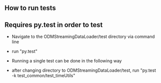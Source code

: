 ## How to run tests ##
## Requires py.test in order to test ##

 - Navigate to the ODMStreamingDataLoader/test directory via command line 
 - run "py.test"

 - Running a single test can be done in the following way
 - after changing directory to ODMStreamingDataLoader/test, run "py.test -k test_common/test_timeUtils"
